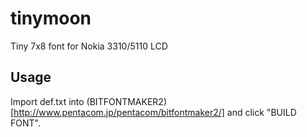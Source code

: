 tinymoon
========

Tiny 7x8 font for Nokia 3310/5110 LCD

Usage
-----

Import def.txt into (BITFONTMAKER2)[http://www.pentacom.jp/pentacom/bitfontmaker2/] and click "BUILD FONT".
